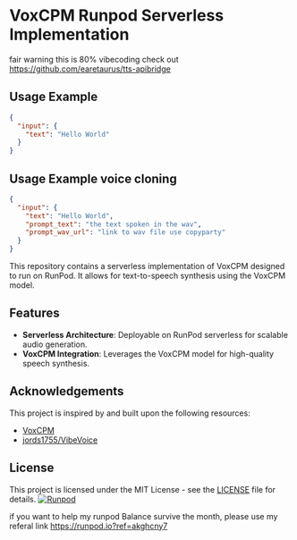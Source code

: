 # VoxCPM Runpod Serverless Implementation

fair warning this is 80% vibecoding
check out
https://github.com/earetaurus/tts-apibridge

## Usage Example 

```json
{
  "input": {
    "text": "Hello World"
  }
}
```


## Usage Example voice cloning

```json
{
  "input": {
    "text": "Hello World",
    "prompt_text": "the text spoken in the wav",
    "prompt_wav_url": "link to wav file use copyparty"
  }
}
```

This repository contains a serverless implementation of VoxCPM designed to run on RunPod. It allows for text-to-speech synthesis using the VoxCPM model.

## Features

*   **Serverless Architecture**: Deployable on RunPod serverless for scalable audio generation.
*   **VoxCPM Integration**: Leverages the VoxCPM model for high-quality speech synthesis.

## Acknowledgements

This project is inspired by and built upon the following resources:

*   [VoxCPM](https://github.com/OpenBMB/VoxCPM/)
*   [jords1755/VibeVoice](https://github.com/jords1755/VibeVoice)

## License

This project is licensed under the MIT License - see the [LICENSE](LICENSE) file for details.
[![Runpod](https://api.runpod.io/badge/earetaurus/runpod-voxcpm)](https://console.runpod.io/hub/earetaurus/runpod-voxcpm)

if you want to help my runpod Balance  survive the month, please use my referal link
https://runpod.io?ref=akghcny7
